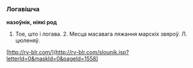 ### Логавішча
**назоўнік, ніякі род**

1. Тое, што і логава. 2. Месца масавага ляжання марскіх звяроў. Л. цюленяў.

<a rel="author">[http://rv-blr.com/](http://rv-blr.com/slounik.jsp?letterId=0&maskId=0&pageId=1558)</a>
